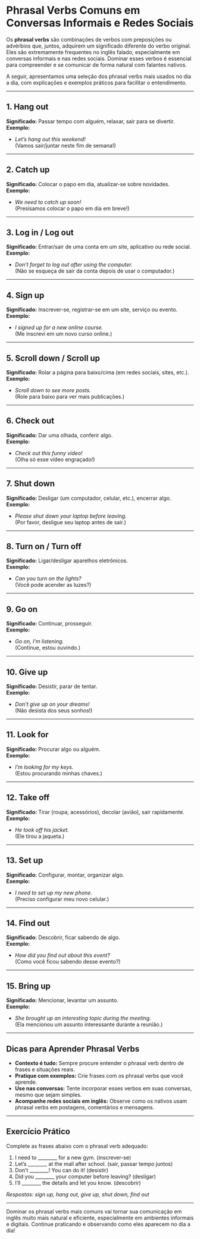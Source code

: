 
# Phrasal Verbs Comuns em Conversas Informais e Redes Sociais

Os **phrasal verbs** são combinações de verbos com preposições ou advérbios que, juntos, adquirem um significado diferente do verbo original. Eles são extremamente frequentes no inglês falado, especialmente em conversas informais e nas redes sociais. Dominar esses verbos é essencial para compreender e se comunicar de forma natural com falantes nativos.

A seguir, apresentamos uma seleção dos phrasal verbs mais usados no dia a dia, com explicações e exemplos práticos para facilitar o entendimento.

---

## 1. **Hang out**
**Significado:** Passar tempo com alguém, relaxar, sair para se divertir.  
**Exemplo:**  
- *Let’s hang out this weekend!*  
(Vamos sair/juntar neste fim de semana!)

---

## 2. **Catch up**
**Significado:** Colocar o papo em dia, atualizar-se sobre novidades.  
**Exemplo:**  
- *We need to catch up soon!*  
(Presisamos colocar o papo em dia em breve!)

---

## 3. **Log in / Log out**
**Significado:** Entrar/sair de uma conta em um site, aplicativo ou rede social.  
**Exemplo:**  
- *Don’t forget to log out after using the computer.*  
(Não se esqueça de sair da conta depois de usar o computador.)

---

## 4. **Sign up**
**Significado:** Inscrever-se, registrar-se em um site, serviço ou evento.  
**Exemplo:**  
- *I signed up for a new online course.*  
(Me inscrevi em um novo curso online.)

---

## 5. **Scroll down / Scroll up**
**Significado:** Rolar a página para baixo/cima (em redes sociais, sites, etc.).  
**Exemplo:**  
- *Scroll down to see more posts.*  
(Role para baixo para ver mais publicações.)

---

## 6. **Check out**
**Significado:** Dar uma olhada, conferir algo.  
**Exemplo:**  
- *Check out this funny video!*  
(Olha só esse vídeo engraçado!)

---

## 7. **Shut down**
**Significado:** Desligar (um computador, celular, etc.), encerrar algo.  
**Exemplo:**  
- *Please shut down your laptop before leaving.*  
(Por favor, desligue seu laptop antes de sair.)

---

## 8. **Turn on / Turn off**
**Significado:** Ligar/desligar aparelhos eletrônicos.  
**Exemplo:**  
- *Can you turn on the lights?*  
(Você pode acender as luzes?)

---

## 9. **Go on**
**Significado:** Continuar, prosseguir.  
**Exemplo:**  
- *Go on, I’m listening.*  
(Continue, estou ouvindo.)

---

## 10. **Give up**
**Significado:** Desistir, parar de tentar.  
**Exemplo:**  
- *Don’t give up on your dreams!*  
(Não desista dos seus sonhos!)

---

## 11. **Look for**
**Significado:** Procurar algo ou alguém.  
**Exemplo:**  
- *I’m looking for my keys.*  
(Estou procurando minhas chaves.)

---

## 12. **Take off**
**Significado:** Tirar (roupa, acessórios), decolar (avião), sair rapidamente.  
**Exemplo:**  
- *He took off his jacket.*  
(Ele tirou a jaqueta.)

---

## 13. **Set up**
**Significado:** Configurar, montar, organizar algo.  
**Exemplo:**  
- *I need to set up my new phone.*  
(Preciso configurar meu novo celular.)

---

## 14. **Find out**
**Significado:** Descobrir, ficar sabendo de algo.  
**Exemplo:**  
- *How did you find out about this event?*  
(Como você ficou sabendo desse evento?)

---

## 15. **Bring up**
**Significado:** Mencionar, levantar um assunto.  
**Exemplo:**  
- *She brought up an interesting topic during the meeting.*  
(Ela mencionou um assunto interessante durante a reunião.)

---

## Dicas para Aprender Phrasal Verbs

- **Contexto é tudo:** Sempre procure entender o phrasal verb dentro de frases e situações reais.
- **Pratique com exemplos:** Crie frases com os phrasal verbs que você aprende.
- **Use nas conversas:** Tente incorporar esses verbos em suas conversas, mesmo que sejam simples.
- **Acompanhe redes sociais em inglês:** Observe como os nativos usam phrasal verbs em postagens, comentários e mensagens.

---

## Exercício Prático

Complete as frases abaixo com o phrasal verb adequado:

1. I need to ________ for a new gym. (inscrever-se)
2. Let’s ________ at the mall after school. (sair, passar tempo juntos)
3. Don’t ________! You can do it! (desistir)
4. Did you ________ your computer before leaving? (desligar)
5. I’ll ________ the details and let you know. (descobrir)

*Respostas: sign up, hang out, give up, shut down, find out*

---

Dominar os phrasal verbs mais comuns vai tornar sua comunicação em inglês muito mais natural e eficiente, especialmente em ambientes informais e digitais. Continue praticando e observando como eles aparecem no dia a dia!

```
